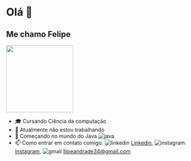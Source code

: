 # Olá 👋
## Me chamo Felipe

<div>
  <img height="180em" src="https://github-readme-stats.vercel.app/api?username=luisfelipe03&show_icons=true&theme=dracula&include_all_commits=true&count_private=true"/>
<div>
  

- 🎓 Cursando Ciência da computação
- 🔭 Atualmente não estou trabalhando 
- 🌱 Começando no mundo do Java ![java](https://user-images.githubusercontent.com/81371774/119203561-af481000-ba69-11eb-8a9c-8fe2dd5a3237.png)
- 📫 Como entrar em contato comigo: ![linkedin](https://user-images.githubusercontent.com/81371774/118325262-98d60d80-b4d9-11eb-81de-99c4082aa7e2.png)
[Linkedin](https://www.linkedin.com/in/luis-felipe-contrate/), ![instagram](https://user-images.githubusercontent.com/81371774/118325003-34b34980-b4d9-11eb-8a7d-9ed27d0adf0f.png) [Instagram](https://www.instagram.com/luis_felipe36/), ![gmail](https://user-images.githubusercontent.com/81371774/118325550-03874900-b4da-11eb-900a-facd6e74c024.png) <llipeandrade34@gmail.com>
